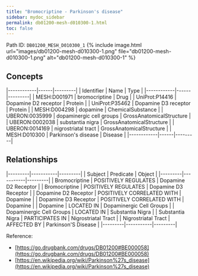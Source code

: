 ```yaml
---
title: "Bromocriptine - Parkinson's disease"
sidebar: mydoc_sidebar
permalink: db01200-mesh-d010300-1.html
toc: false 
---
```



Path ID: `DB01200_MESH_D010300_1`
{% include image.html url="images/db01200-mesh-d010300-1.png" file="db01200-mesh-d010300-1.png" alt="db01200-mesh-d010300-1" %}

## Concepts

|------------|------|---------|
| Identifier | Name | Type    |
|------------|------|---------|
| MESH:D001971 | bromocriptine | Drug |
| UniProt:P14416 | Dopamine D2 receptor | Protein |
| UniProt:P35462 | Dopamine D3 receptor | Protein |
| MESH:D004298 | dopamine | ChemicalSubstance |
| UBERON:0035999 | dopaminergic cell groups | GrossAnatomicalStructure |
| UBERON:0002038 | substantia nigra | GrossAnatomicalStructure |
| UBERON:0014169 | nigrostriatal tract | GrossAnatomicalStructure |
| MESH:D010300 | Parkinson's disease | Disease |
|------------|------|---------|

## Relationships

|---------|-----------|---------|
| Subject | Predicate | Object  |
|---------|-----------|---------|
| Bromocriptine | POSITIVELY REGULATES | Dopamine D2 Receptor |
| Bromocriptine | POSITIVELY REGULATES | Dopamine D3 Receptor |
| Dopamine D2 Receptor | POSITIVELY CORRELATED WITH | Dopamine |
| Dopamine D3 Receptor | POSITIVELY CORRELATED WITH | Dopamine |
| Dopamine | LOCATED IN | Dopaminergic Cell Groups |
| Dopaminergic Cell Groups | LOCATED IN | Substantia Nigra |
| Substantia Nigra | PARTICIPATES IN | Nigrostriatal Tract |
| Nigrostriatal Tract | AFFECTED BY | Parkinson'S Disease |
|---------|-----------|---------|

Reference: 
  - [https://go.drugbank.com/drugs/DB01200#BE000058](https://go.drugbank.com/drugs/DB01200#BE000058)
  - [https://en.wikipedia.org/wiki/Parkinson%27s_disease](https://en.wikipedia.org/wiki/Parkinson%27s_disease)
